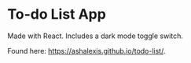# To-do List App

Made with React. Includes a dark mode toggle switch.

Found here: https://ashalexis.github.io/todo-list/.
